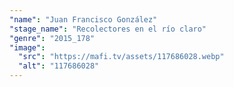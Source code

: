 ```yaml
---
"name": "Juan Francisco González"
"stage_name": "Recolectores en el río claro"
"genre": "2015_178"
"image":
  "src": "https://mafi.tv/assets/117686028.webp"
  "alt": "117686028"
---
```

